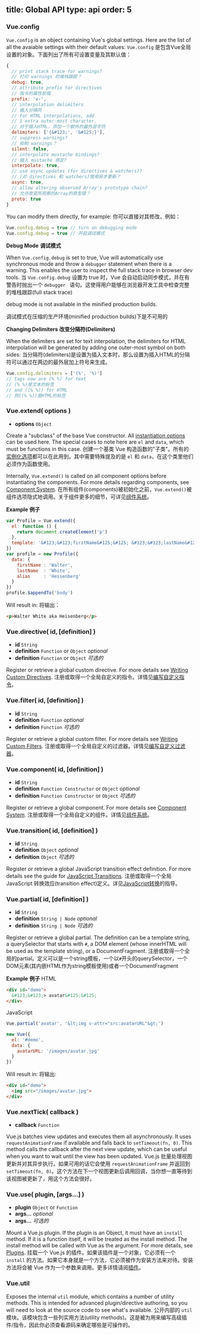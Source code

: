 title: Global API
type: api
order: 5
---

### Vue.config

`Vue.config` is an object containing Vue's global settings. Here are the list of all the avaiable settings with their default values:
`Vue.config` 是包含Vue全局设置的对象。下面列出了所有可设置变量及其默认值：

``` js
{
  // print stack trace for warnings?
  // 打印 warnings 的堆栈跟踪？
  debug: true,
  // attribute prefix for directives
  // 指令的属性前缀
  prefix: 'v-',
  // interpolation delimiters
  // 插入分隔符
  // for HTML interpolations, add
  // 1 extra outer-most character.
  // 对于插入HTML，添加一个额外的最外层字符
  delimiters: ['{&#123;', '&#125;}'],
  // suppress warnings?
  // 抑制 warnings？
  silent: false,
  // interpolate mustache bindings?
  // 插入 mustache 绑定?
  interpolate: true,
  // use async updates (for directives & watchers)?
  // (对 directives 和 watchers)使用异步更新？
  async: true,
  // allow altering observed Array's prototype chain?
  // 允许改变所观察的Array的原型链？
  proto: true
}
```

You can modify them directly, for example:
你可以直接对其修改，例如：

``` js
Vue.config.debug = true // turn on debugging mode
Vue.config.debug = true // 开启调试模式
```

**Debug Mode**
**调试模式**

When `Vue.config.debug` is set to true, Vue will automatically use synchronous mode and throw a `debugger` statement when there is a warning. This enables the user to inspect the full stack trace in browser dev tools.
当 `Vue.config.debug` 设置为 true 时，Vue 会自动启动同步模式，并在有警告时抛出一个 `debugger ` 语句。这使得用户能够在浏览器开发工具中检查完整的堆栈跟踪(full stack trace)

<p class="tip">debug mode is not available in the minified production builds.</p>
<p class="tip">调试模式在压缩的生产环境(minified production builds)下是不可用的</p>

**Changing Delimiters**
**改变分隔符(Delimiters)**

When the delimiters are set for text interpolation, the delimiters for HTML interpolation will be generated by adding one outer-most symbol on both sides:
当分隔符(delimiters)是设置为插入文本时，那么设置为插入HTML的分隔符可以通过在两边的最外层加上符号来生成。

``` js
Vue.config.delimiters = ['(%', '%)']
// tags now are (% %) for text
// (% %)是文本的标签
// and ((% %)) for HTML
// 则((% %))是HTML的标签
```

### Vue.extend( options )

- **options** `Object`

Create a "subclass" of the base Vue constructor. All [instantiation options](../api/options.html) can be used here. The special cases to note here are `el` and `data`, which must be functions in this case.
创建一个基类 Vue 构造函数的"子类"。所有的[实例化选项](../api/options.html)都可以在此用到。其中需要特殊提及的是 `el` 和 `data`，在这个类里他们必须作为函数使用。

Internally, `Vue.extend()` is called on all component options before instantiating the components. For more details regarding components, see [Component System](../guide/components.html).
在所有组件(components)被初始化之前，`Vue.extend()`被组件选项隐式地调用。关于组件更多的细节，可详见[组件系统](../guide/components.html)。

**Example**
**例子**

``` js
var Profile = Vue.extend({
  el: function () {
    return document.createElement('p')
  },
  template: '&#123;&#123;firstName&#125;&#125; &#123;&#123;lastName&#125;&#125; aka &#123;&#123;alias&#125;&#125;'
})
var profile = new Profile({
  data: {
    firstName : 'Walter',
    lastName  : 'White',
    alias     : 'Heisenberg'
  }  
})
profile.$appendTo('body')

```

Will result in:
将输出：

``` html
<p>Walter White aka Heisenberg</p>
```

### Vue.directive( id, [definition] )

- **id** `String`
- **definition** `Function` or `Object` *optional*
- **definition** `Function` or `Object` *可选的*

Register or retrieve a global custom directive. For more details see [Writing Custom Directives](../guide/custom-directive.html).
注册或取得一个全局自定义的指令。详情见[编写自定义指令](../guide/custom-directive.html)。

### Vue.filter( id, [definition] )

- **id** `String`
- **definition** `Function` *optional*
- **definition** `Function` *可选的*

Register or retrieve a global custom filter. For more details see [Writing Custom Filters](../guide/custom-filter.html).
注册或取得一个全局自定义的过滤器。详情见[编写自定义过滤器](../guide/custom-filter.html)。

### Vue.component( id, [definition] )

- **id** `String`
- **definition** `Function Constructor` or `Object` *optional*
- **definition** `Function Constructor` or `Object` *可选的*

Register or retrieve a global component. For more details see [Component System](../guide/components.html).
注册或取得一个全局自定义的组件。详情见[组件系统](../guide/components.html)。

### Vue.transition( id, [definition] )

- **id** `String`
- **definition** `Object` *optional*
- **definition** `Object` *可选的*

Register or retrieve a global JavaScript transition effect definition. For more details see the guide for [JavaScript Transitions](../guide/transitions.html#JavaScript_Functions).
注册或取得一个全局 JavaScript 转换效应(transition effect)定义。详见[JavaScript转换](../guide/transitions.html#JavaScript_Functions)的指导。

### Vue.partial( id, [definition] )

- **id** `String`
- **definition** `String | Node` *optional*
- **definition** `String | Node` *可选的*

Register or retrieve a global partial. The definition can be a template string, a querySelector that starts with `#`, a DOM element (whose innerHTML will be used as the template string), or a DocumentFragment.
注册或取得一个全局的partial。定义可以是一个string模板，一个以`#`开头的querySelector，一个DOM元素(其内嵌HTML作为string模板使用)或者一个DocumentFragment

**Example**
**例子**
HTML

``` html
<div id="demo">
  &#123;&#123;> avatar&#125;&#125;
</div>
```

JavaScript

``` js
Vue.partial('avatar', '&lt;img v-attr="src:avatarURL"&gt;')

new Vue({
  el: '#demo',
  data: {
    avatarURL: '/images/avatar.jpg'
  }    
})
```

Will result in:
将输出:

``` html
<div id="demo">
  <img src="/images/avatar.jpg">
</div>
```

### Vue.nextTick( callback )

- **callback** `Function`

Vue.js batches view updates and executes them all asynchronously. It uses `requestAnimationFrame` if available and falls back to `setTimeout(fn, 0)`. This method calls the callback after the next view update, which can be useful when you want to wait until the view has been updated.
Vue.js 批量处理视图更新并对其异步执行。如果可用的话它会使用 `requestAnimationFrame` 并返回到 `setTimeout(fn, 0)`。这个方法在下一个视图更新后调用回调，当你想一直等待到该视图被更新了，用这个方法会很好。

### Vue.use( plugin, [args...] )

- **plugin** `Object` or `Function`
- **args...** *optional*
- **args...** *可选的*

Mount a Vue.js plugin. If the plugin is an Object, it must have an `install` method. If it is a function itself, it will be treated as the install method. The install method will be called with Vue as the argument. For more details, see [Plugins](../guide/extending.html#Extend_with_Plugins).
挂载一个 Vue.js 的插件。如果该插件是一个对象，它必须有一个 `install` 的方法。如果它本身就是一个方法，它必须被作为安装方法来对待。安装方法将会被 Vue 作为一个参数来调用。更多详情请阅[插件](../guide/extending.html#Extend_with_Plugins)。

### Vue.util

Exposes the internal `util` module, which contains a number of utility methods. This is intended for advanced plugin/directive authoring, so you will need to look at the source code to see what's available.
公开内部的 `util` 模块。该模块包含一些列实用方法(utility methods)。这是被为用来编写高级插件/指令，因此你必须查看源码来确定哪些是可操作的。
